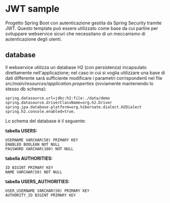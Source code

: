 # JWT sample
Progetto Spring Boot con autenticazione gestita da Spring Security tramite JWT. Questo template può essere utilizzato come base da cui partire per sviluppare webservice sicuri che necessitano di un meccanismo di autenticazione degli utenti.


## database
Il webservice utilizza un database H2 (con persistenza) incapsulato direttamente nell'applicazione; nel caso in cui si voglia utilizzare una base di dati differente sarà sufficiente modificare i parametri corrispondenti nel file *src/main/resources/application.properties* (ovviamente mantenendo lo stesso db schema):

```
spring.datasource.url=jdbc:h2:file:./data/demo
spring.datasource.driverClassName=org.h2.Driver
spring.jpa.database-platform=org.hibernate.dialect.H2Dialect
spring.h2.console.enabled=true.
```
Lo schema del database è il seguente:

**tabella USERS:**
```
USERNAME VARCHAR(50) PRIMARY KEY
ENABLED BOOLEAN NOT NULL
PASSWORD VARCHAR(100) NOT NULL
```

**tabella AUTHORITIES:**
```
ID BIGINT PRIMARY KEY
NAME VARCHAR(50) NOT NULL
```

**tabella USERS_AUTHORITIES:**
```
USER_USERNAME VARCHAR(50) PRIMARY KEY
AUTHORITY_ID BIGINT PRIMARY KEY
```



